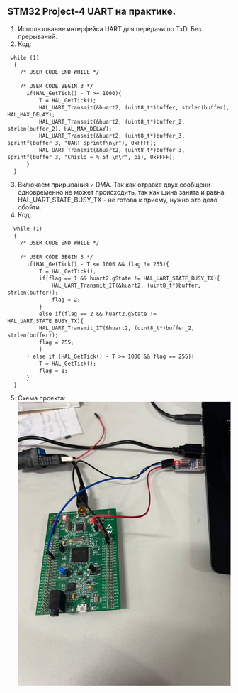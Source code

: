 ## STM32 Project-4  UART на практике.
1. Использование интерфейса UART для передачи по TxD. Без прерываний.
2. Код:
```
 while (1)
  {
    /* USER CODE END WHILE */

    /* USER CODE BEGIN 3 */
	  if(HAL_GetTick() - T >= 1000){
		  T = HAL_GetTick();
		  HAL_UART_Transmit(&huart2, (uint8_t*)buffer, strlen(buffer), HAL_MAX_DELAY);
		  HAL_UART_Transmit(&huart2, (uint8_t*)buffer_2, strlen(buffer_2), HAL_MAX_DELAY);
		  HAL_UART_Transmit(&huart2, (uint8_t*)buffer_3, sprintf(buffer_3, "UART_sprintf\n\r"), 0xFFFF);
		  HAL_UART_Transmit(&huart2, (uint8_t*)buffer_3, sprintf(buffer_3, "Chislo = %.5f \n\r", pi), 0xFFFF);
	  }
  }
```
3. Включаем прирывания и DMA. Так как отравка двух сообщени одновременно не может происходить, так как шина занята и равна HAL_UART_STATE_BUSY_TX - не готова к приему, нужно это дело обойти.
4. Код:
```
  while (1)
  {
    /* USER CODE END WHILE */

    /* USER CODE BEGIN 3 */
	  if(HAL_GetTick() - T <= 1000 && flag != 255){
		  T = HAL_GetTick();
		  if(flag == 1 && huart2.gState != HAL_UART_STATE_BUSY_TX){
			  HAL_UART_Transmit_IT(&huart2, (uint8_t*)buffer, strlen(buffer));
			  flag = 2;
		  }
		  else if(flag == 2 && huart2.gState != HAL_UART_STATE_BUSY_TX){
		  HAL_UART_Transmit_IT(&huart2, (uint8_t*)buffer_2, strlen(buffer));
		  flag = 255;
		  }
	  } else if (HAL_GetTick() - T >= 1000 && flag == 255){
		  T = HAL_GetTick();
		  flag = 1;
	  }
  }
  ```
5. Схема проекта:  
!["STM-32 UART"](image.jpg)